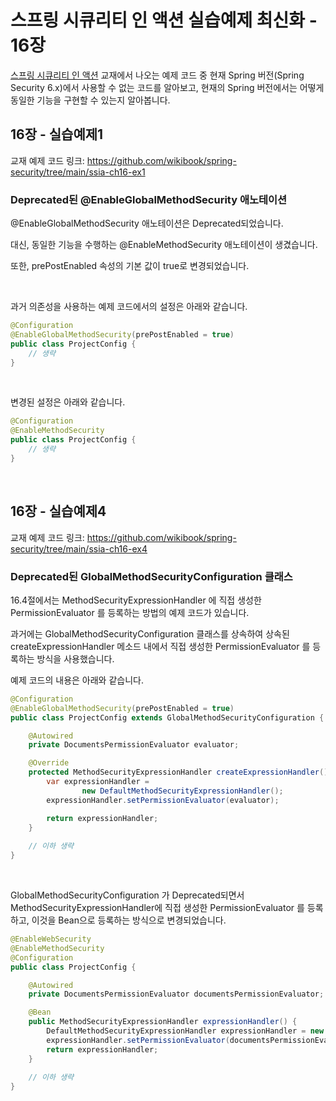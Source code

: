 # 스프링 시큐리티 인 액션 실습예제 최신화 - 16장

[스프링 시큐리티 인 액션](https://www.yes24.com/Product/Goods/112200347) 교재에서 나오는 예제 코드 중 현재 Spring 버전(Spring Security 6.x)에서 사용할 수 없는 코드를 알아보고, 현재의 Spring 버전에서는 어떻게 동일한 기능을 구현할 수 있는지 알아봅니다.

## 16장 - 실습예제1

교재 예제 코드 링크: https://github.com/wikibook/spring-security/tree/main/ssia-ch16-ex1

### Deprecated된 @EnableGlobalMethodSecurity 애노테이션

@EnableGlobalMethodSecurity 애노테이션은 Deprecated되었습니다.

대신, 동일한 기능을 수행하는 @EnableMethodSecurity 애노테이션이 생겼습니다.

또한, prePostEnabled 속성의 기본 값이 true로 변경되었습니다.

<br>

과거 의존성을 사용하는 예제 코드에서의 설정은 아래와 같습니다.

```java
@Configuration
@EnableGlobalMethodSecurity(prePostEnabled = true)
public class ProjectConfig {
    // 생략
}
```

<br>

변경된 설정은 아래와 같습니다.

```java
@Configuration
@EnableMethodSecurity
public class ProjectConfig {
    // 생략
}
```

<br>

## 16장 - 실습예제4

교재 예제 코드 링크: https://github.com/wikibook/spring-security/tree/main/ssia-ch16-ex4

### Deprecated된 GlobalMethodSecurityConfiguration 클래스

16.4절에서는 MethodSecurityExpressionHandler 에 직접 생성한 PermissionEvaluator 를 등록하는 방법의 예제 코드가 있습니다.

과거에는 GlobalMethodSecurityConfiguration 클래스를 상속하여 상속된 createExpressionHandler 메소드 내에서 직접 생성한 PermissionEvaluator 를 등록하는 방식을 사용했습니다.

예제 코드의 내용은 아래와 같습니다.

```java
@Configuration
@EnableGlobalMethodSecurity(prePostEnabled = true)
public class ProjectConfig extends GlobalMethodSecurityConfiguration {

    @Autowired
    private DocumentsPermissionEvaluator evaluator;

    @Override
    protected MethodSecurityExpressionHandler createExpressionHandler() {
        var expressionHandler =
                new DefaultMethodSecurityExpressionHandler();
        expressionHandler.setPermissionEvaluator(evaluator);

        return expressionHandler;
    }
    
    // 이하 생략
}
```

<br>

GlobalMethodSecurityConfiguration 가 Deprecated되면서 MethodSecurityExpressionHandler에 직접 생성한 PermissionEvaluator 를 등록하고, 이것을 Bean으로 등록하는 방식으로 변경되었습니다.

```java
@EnableWebSecurity
@EnableMethodSecurity
@Configuration
public class ProjectConfig {

    @Autowired
    private DocumentsPermissionEvaluator documentsPermissionEvaluator;

    @Bean
    public MethodSecurityExpressionHandler expressionHandler() {
        DefaultMethodSecurityExpressionHandler expressionHandler = new DefaultMethodSecurityExpressionHandler();
        expressionHandler.setPermissionEvaluator(documentsPermissionEvaluator);
        return expressionHandler;
    }
    
    // 이하 생략
}
```

<br>